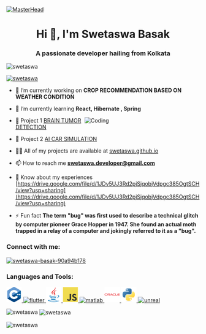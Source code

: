 [![MasterHead](https://user-images.githubusercontent.com/10498744/210012254-234538ff-d198-48aa-8964-37e6fd45d227.gif)](https://swetaswa.github.io)

<h1 align="center">Hi 👋, I'm Swetaswa Basak</h1>
<h3 align="center">A passionate developer hailing from Kolkata</h3>


<p align="left"> <img src="https://komarev.com/ghpvc/?username=swetaswa&label=Profile%20views&color=0e75b6&style=flat" alt="swetaswa" /> </p>

<p align="left"> <a href="https://github.com/ryo-ma/github-profile-trophy"><img src="https://github-profile-trophy.vercel.app/?username=swetaswa" alt="swetaswa" /></a>

</p>

- 🔭 I’m currently working on **CROP RECOMMENDATION BASED ON WEATHER CONDITION**

- 🌱 I’m currently learning **React, Hibernate , Spring**
<img align="right" alt="Coding" width="300" src="https://repository-images.githubusercontent.com/462900780/0a10af70-6cbf-46df-9071-0ff586a3b1d6">

- 👯 Project 1 [BRAIN TUMOR DETECTION](https://github.com/Swetaswa/Brain-tumor-detection)

- 🤝 Project 2 [AI CAR SIMULATION](https://github.com/Swetaswa/AI-car-simulation-using-NEAT-algorithm)

- 👨‍💻 All of my projects are available at [swetaswa.github.io](swetaswa.github.io)

- 📫 How to reach me **swetaswa.developer@gmail.com**

- 📄 Know about my experiences [https://drive.google.com/file/d/1JDv5UJ3Rd2pjSjqobjVdpgc385OgtSCH/view?usp=sharing](https://drive.google.com/file/d/1JDv5UJ3Rd2pjSjqobjVdpgc385OgtSCH/view?usp=sharing)

- ⚡ Fun fact **The term "bug" was first used to describe a technical glitch by computer pioneer Grace Hopper in 1947. She found an actual moth trapped in a relay of a computer and jokingly referred to it as a "bug".**

<h3 align="left">Connect with me:</h3>
<p align="left">
<a href="https://linkedin.com/in/swetaswa-basak-90a94b178" target="blank"><img align="center" src="https://raw.githubusercontent.com/rahuldkjain/github-profile-readme-generator/master/src/images/icons/Social/linked-in-alt.svg" alt="swetaswa-basak-90a94b178" height="30" width="40" /></a>
</p>

<h3 align="left">Languages and Tools:</h3>
<p align="left"> <a href="https://www.w3schools.com/cpp/" target="_blank" rel="noreferrer"> <img src="https://raw.githubusercontent.com/devicons/devicon/master/icons/cplusplus/cplusplus-original.svg" alt="cplusplus" width="40" height="40"/> </a> <a href="https://flutter.dev" target="_blank" rel="noreferrer"> <img src="https://www.vectorlogo.zone/logos/flutterio/flutterio-icon.svg" alt="flutter" width="40" height="40"/> </a> <a href="https://www.java.com" target="_blank" rel="noreferrer"> <img src="https://raw.githubusercontent.com/devicons/devicon/master/icons/java/java-original.svg" alt="java" width="40" height="40"/> </a> <a href="https://developer.mozilla.org/en-US/docs/Web/JavaScript" target="_blank" rel="noreferrer"> <img src="https://raw.githubusercontent.com/devicons/devicon/master/icons/javascript/javascript-original.svg" alt="javascript" width="40" height="40"/> </a> <a href="https://www.mathworks.com/" target="_blank" rel="noreferrer"> <img src="https://upload.wikimedia.org/wikipedia/commons/2/21/Matlab_Logo.png" alt="matlab" width="40" height="40"/> </a> <a href="https://www.oracle.com/" target="_blank" rel="noreferrer"> <img src="https://raw.githubusercontent.com/devicons/devicon/master/icons/oracle/oracle-original.svg" alt="oracle" width="40" height="40"/> </a> <a href="https://www.python.org" target="_blank" rel="noreferrer"> <img src="https://raw.githubusercontent.com/devicons/devicon/master/icons/python/python-original.svg" alt="python" width="40" height="40"/> </a> <a href="https://unrealengine.com/" target="_blank" rel="noreferrer"> <img src="https://raw.githubusercontent.com/kenangundogan/fontisto/036b7eca71aab1bef8e6a0518f7329f13ed62f6b/icons/svg/brand/unreal-engine.svg" alt="unreal" width="40" height="40"/> </a> </p>

<p><img align="left" src="https://github-readme-stats.vercel.app/api/top-langs?username=swetaswa&show_icons=true&locale=en&layout=compact" alt="swetaswa" /></p>

<p>&nbsp;<img align="center" src="https://github-readme-stats.vercel.app/api?username=swetaswa&show_icons=true&locale=en" alt="swetaswa" /></p>

<p><img align="center" src="https://github-readme-streak-stats.herokuapp.com/?user=swetaswa&" alt="swetaswa" /></p>
